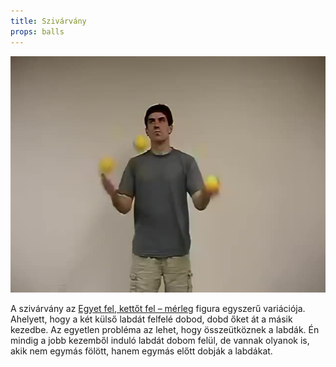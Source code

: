 ```yaml
---
title: Szivárvány
props: balls
---
```


![Szivárvány](/site/videos/poster/rainbowcross.jpg)

A szivárvány az [Egyet fel, kettőt fel – mérleg](/site/hu/egyet-fel-kettot-fel-merleg/README.md) figura egyszerű variációja. Ahelyett, hogy a két külső labdát felfelé dobod, dobd őket át a másik kezedbe. Az egyetlen probléma az lehet, hogy összeütköznek a labdák. Én mindig a jobb kezemből induló labdát dobom felül, de vannak olyanok is, akik nem egymás fölött, hanem egymás előtt dobják a labdákat.


